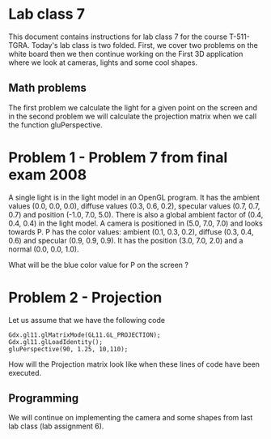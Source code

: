 # Lab class 7
This document contains instructions for lab class 7 for the course T-511-TGRA. Today's lab class is two folded. First, we cover two problems on the white board then we then continue working on the First 3D application where we look at cameras, lights and some cool shapes.

## Math problems
The first problem we calculate the light for a given point on the screen and in the second problem we will calculate the projection matrix when we call the function gluPerspective.
# Problem 1 - Problem 7 from final exam 2008
A single light is in the light model in an OpenGL program. It has the ambient values (0.0, 0.0, 0.0), diffuse values (0.3, 0.6, 0.2), specular values (0.7, 0.7, 0.7) and position (-1.0, 7.0, 5.0).There is also a global ambient factor of (0.4, 0.4, 0.4) in the light model.A camera is positioned in (5.0, 7.0, 7.0) and looks towards P.P has the color values: ambient (0.1, 0.3, 0.2), diffuse (0.3, 0.4, 0.6) and specular (0.9, 0.9, 0.9). It has the position (3.0, 7.0, 2.0) and a normal (0.0, 0.0, 1.0).What will be the blue color value for P on the screen ?
# Problem 2 - Projection
Let us assume that we have the following code
    
    Gdx.gl11.glMatrixMode(GL11.GL_PROJECTION);
    Gdx.gl11.glLoadIdentity();	gluPerspective(90, 1.25, 10,110);
How will the Projection matrix look like when these lines of code have been executed.
## Programming
We will continue on implementing the camera and some shapes from last lab class (lab assignment 6).